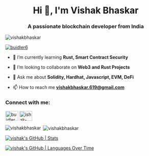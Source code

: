 <!-- - 👋 Hi, I’m @VishakBhaskar
- 👀 I’m interested in web3/DeFi/ReFi/NFTs
- 🌱 I’m currently learning low level programming in solidity and smart contract security
- 💞️ I’m looking to collaborate on web3 projects on EVM compatible blockchains
- 📫 How to reach me: [Twitter](https://twitter.com/BUIDLer6) | [LinkedIn](https://www.linkedin.com/in/vishak-bhaskar-a67aab201/) | vishakbhaskar.619@gmail.com -->

<h1 align="center">Hi 👋, I'm Vishak Bhaskar</h1>
<h3 align="center">A passionate blockchain developer from India</h3>

<p align="left"> <img src="https://komarev.com/ghpvc/?username=vishakbhaskar&label=Profile%20views&color=0e75b6&style=flat" alt="vishakbhaskar" /> </p>

<p align="left"> <a href="https://twitter.com/buidler6" target="blank"><img src="https://img.shields.io/twitter/follow/buidler6?logo=twitter&style=for-the-badge" alt="buidler6" /></a> </p>

- 🌱 I’m currently learning **Rust, Smart Contract Security**

- 👯 I’m looking to collaborate on **Web3 and Rust Projects**

- 💬 Ask me about **Solidity, Hardhat, Javascript, EVM, DeFi**

- 📫 How to reach me **vishakbhaskar.619@gmail.com**

<h3 align="left">Connect with me:</h3>
<p align="left">
<a href="https://twitter.com/buidler6" target="blank"><img align="center" src="https://raw.githubusercontent.com/rahuldkjain/github-profile-readme-generator/master/src/images/icons/Social/twitter.svg" alt="buidler6" height="30" width="40" /></a>
<a href="https://linkedin.com/in/ishak-bhaskar-a67aab201" target="blank"><img align="center" src="https://raw.githubusercontent.com/rahuldkjain/github-profile-readme-generator/master/src/images/icons/Social/linked-in-alt.svg" alt="ishak-bhaskar-a67aab201" height="30" width="40" /></a>
</p>

<p><img align="left" src="https://github-readme-stats.vercel.app/api/top-langs?username=vishakbhaskar&show_icons=true&locale=en&layout=compact" alt="vishakbhaskar" /></p>

<p>&nbsp;<img align="center" src="https://github-readme-stats.vercel.app/api?username=vishakbhaskar&show_icons=true&locale=en" alt="vishakbhaskar" /></p>


[![vishak's GitHub | Stats](https://stats.quine.sh/vishak/github?theme=dark)](https://quine.sh)

[![vishak's GitHub | Languages Over Time](https://stats.quine.sh/vishak/languages-over-time?theme=dark)](https://quine.sh)
<!---
VishakBhaskar/VishakBhaskar is a ✨ special ✨ repository because its `README.md` (this file) appears on your GitHub profile.
You can click the Preview link to take a look at your changes.
--->
